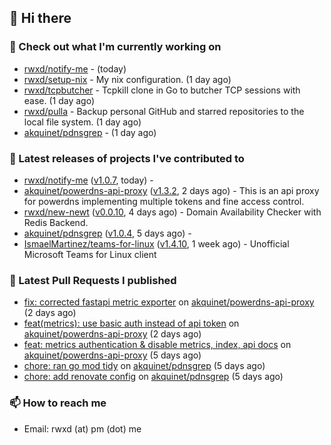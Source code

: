## 👋 Hi there

### 👷 Check out what I'm currently working on


- [rwxd/notify-me](https://github.com/rwxd/notify-me) -  (today)
- [rwxd/setup-nix](https://github.com/rwxd/setup-nix) - My nix configuration. (1 day ago)
- [rwxd/tcpbutcher](https://github.com/rwxd/tcpbutcher) - Tcpkill clone in Go to butcher TCP sessions with ease. (1 day ago)
- [rwxd/pulla](https://github.com/rwxd/pulla) - Backup personal GitHub and starred repositories to the local file system. (1 day ago)
- [akquinet/pdnsgrep](https://github.com/akquinet/pdnsgrep) -  (1 day ago)

### 🔭 Latest releases of projects I've contributed to


- [rwxd/notify-me](https://github.com/rwxd/notify-me) ([v1.0.7](https://github.com/rwxd/notify-me/releases/tag/v1.0.7), today) - 
- [akquinet/powerdns-api-proxy](https://github.com/akquinet/powerdns-api-proxy) ([v1.3.2](https://github.com/akquinet/powerdns-api-proxy/releases/tag/v1.3.2), 2 days ago) - This is an api proxy for powerdns implementing multiple tokens and fine access control.
- [rwxd/new-newt](https://github.com/rwxd/new-newt) ([v0.0.10](https://github.com/rwxd/new-newt/releases/tag/v0.0.10), 4 days ago) - Domain Availability Checker with Redis Backend.
- [akquinet/pdnsgrep](https://github.com/akquinet/pdnsgrep) ([v1.0.4](https://github.com/akquinet/pdnsgrep/releases/tag/v1.0.4), 5 days ago) - 
- [IsmaelMartinez/teams-for-linux](https://github.com/IsmaelMartinez/teams-for-linux) ([v1.4.10](https://github.com/IsmaelMartinez/teams-for-linux/releases/tag/v1.4.10), 1 week ago) - Unofficial Microsoft Teams for Linux client

### 🔨 Latest Pull Requests I published


- [fix: corrected fastapi metric exporter](https://github.com/akquinet/powerdns-api-proxy/pull/37) on [akquinet/powerdns-api-proxy](https://github.com/akquinet/powerdns-api-proxy) (2 days ago)
- [feat(metrics): use basic auth instead of api token](https://github.com/akquinet/powerdns-api-proxy/pull/36) on [akquinet/powerdns-api-proxy](https://github.com/akquinet/powerdns-api-proxy) (2 days ago)
- [feat: metrics authentication &amp; disable metrics, index, api docs](https://github.com/akquinet/powerdns-api-proxy/pull/34) on [akquinet/powerdns-api-proxy](https://github.com/akquinet/powerdns-api-proxy) (5 days ago)
- [chore: ran go mod tidy](https://github.com/akquinet/pdnsgrep/pull/11) on [akquinet/pdnsgrep](https://github.com/akquinet/pdnsgrep) (5 days ago)
- [chore: add renovate config](https://github.com/akquinet/pdnsgrep/pull/4) on [akquinet/pdnsgrep](https://github.com/akquinet/pdnsgrep) (5 days ago)

### 📫 How to reach me

- Email: rwxd (at) pm (dot) me
